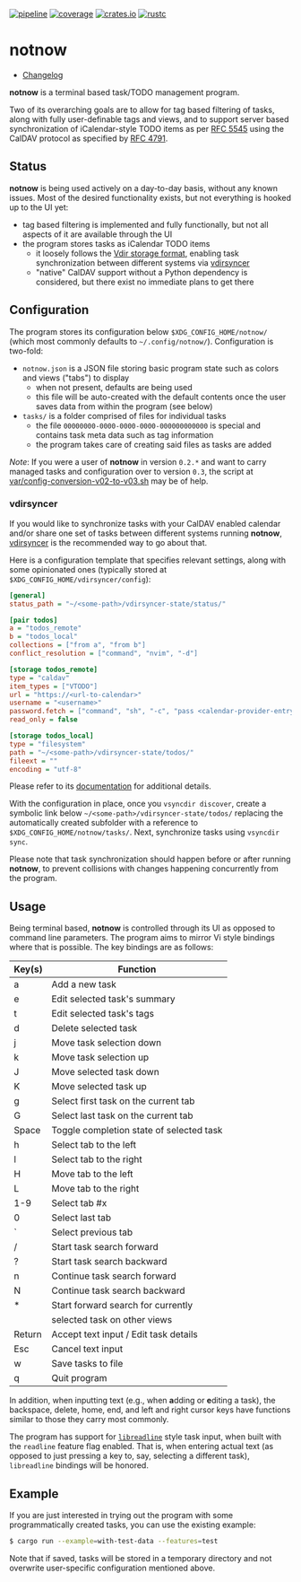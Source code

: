 [![pipeline](https://github.com/d-e-s-o/notnow/actions/workflows/test.yml/badge.svg?branch=main)](https://github.com/d-e-s-o/notnow/actions/workflows/test.yml)
[![coverage](https://codecov.io/gh/d-e-s-o/notnow/branch/main/graph/badge.svg)](https://codecov.io/gh/d-e-s-o/notnow)
[![crates.io](https://img.shields.io/crates/v/notnow.svg)](https://crates.io/crates/notnow)
[![rustc](https://img.shields.io/badge/rustc-1.65+-blue.svg)](https://blog.rust-lang.org/2022/11/03/Rust-1.65.0.html)

notnow
======

- [Changelog](CHANGELOG.md)

**notnow** is a terminal based task/TODO management program.

Two of its overarching goals are to allow for tag based filtering of
tasks, along with fully user-definable tags and views, and to support
server based synchronization of iCalendar-style TODO items as per [RFC
5545][rfc-5545] using the CalDAV protocol as specified by [RFC
4791][rfc-4791].


Status
------

**notnow** is being used actively on a day-to-day basis, without any
known issues. Most of the desired functionality exists, but not
everything is hooked up to the UI yet:

- tag based filtering is implemented and fully functionally, but not all
  aspects of it are available through the UI
- the program stores tasks as iCalendar TODO items
  - it loosely follows the [Vdir storage format][vdir-format], enabling
    task synchronization between different systems via [vdirsyncer][]
  - "native" CalDAV support without a Python dependency is considered,
    but there exist no immediate plans to get there


Configuration
-------------

The program stores its configuration below `$XDG_CONFIG_HOME/notnow/`
(which most commonly defaults to `~/.config/notnow/`). Configuration is
two-fold:
- `notnow.json` is a JSON file storing basic program state such as
  colors and views ("tabs") to display
  - when not present, defaults are being used
  - this file will be auto-created with the default contents once the
    user saves data from within the program (see below)
- `tasks/` is a folder comprised of files for individual tasks
  - the file `00000000-0000-0000-0000-000000000000` is special and
    contains task meta data such as tag information
  - the program takes care of creating said files as tasks are added

*Note*: If you were a user of **notnow** in version `0.2.*` and want to
carry managed tasks and configuration over to version `0.3`, the script
at [var/config-conversion-v02-to-v03.sh](var/config-conversion-v02-to-v03.sh)
may be of help.

### vdirsyncer

If you would like to synchronize tasks with your CalDAV enabled calendar
and/or share one set of tasks between different systems running
**notnow**, [vdirsyncer][] is the recommended way to go about that.

Here is a configuration template that specifies relevant settings, along
with some opinionated ones (typically stored at
`$XDG_CONFIG_HOME/vdirsyncer/config`):

```ini
[general]
status_path = "~/<some-path>/vdirsyncer-state/status/"

[pair todos]
a = "todos_remote"
b = "todos_local"
collections = ["from a", "from b"]
conflict_resolution = ["command", "nvim", "-d"]

[storage todos_remote]
type = "caldav"
item_types = ["VTODO"]
url = "https://<url-to-calendar>"
username = "<username>"
password.fetch = ["command", "sh", "-c", "pass <calendar-provider-entry> | head -n1"]
read_only = false

[storage todos_local]
type = "filesystem"
path = "~/<some-path>/vdirsyncer-state/todos/"
fileext = ""
encoding = "utf-8"
```

Please refer to its [documentation][vdirsyncer-config] for additional
details.

With the configuration in place, once you `vsyncdir discover`, create a
symbolic link below `~/<some-path>/vdirsyncer-state/todos/` replacing
the automatically created subfolder with a reference to
`$XDG_CONFIG_HOME/notnow/tasks/`. Next, synchronize tasks using
`vsyncdir sync`.

Please note that task synchronization should happen before or after
running **notnow**, to prevent collisions with changes happening
concurrently from the program.


Usage
-----

Being terminal based, **notnow** is controlled through its UI as opposed
to command line parameters. The program aims to mirror Vi style bindings
where that is possible. The key bindings are as follows:

| Key(s) | Function                                 |
|--------|------------------------------------------|
| a      | Add a new task                           |
| e      | Edit selected task's summary             |
| t      | Edit selected task's tags                |
| d      | Delete selected task                     |
| j      | Move task selection down                 |
| k      | Move task selection up                   |
| J      | Move selected task down                  |
| K      | Move selected task up                    |
| g      | Select first task on the current tab     |
| G      | Select last task on the current tab      |
| Space  | Toggle completion state of selected task |
| h      | Select tab to the left                   |
| l      | Select tab to the right                  |
| H      | Move tab to the left                     |
| L      | Move tab to the right                    |
| 1-9    | Select tab #x                            |
| 0      | Select last tab                          |
| `      | Select previous tab                      |
| /      | Start task search forward                |
| ?      | Start task search backward               |
| n      | Continue task search forward             |
| N      | Continue task search backward            |
| *      | Start forward search for currently       |
|        | selected task on other views             |
| Return | Accept text input / Edit task details    |
| Esc    | Cancel text input                        |
| w      | Save tasks to file                       |
| q      | Quit program                             |

In addition, when inputting text (e.g., when **a**dding or **e**diting a
task), the backspace, delete, home, end, and left and right cursor keys
have functions similar to those they carry most commonly.

The program has support for [`libreadline`][libreadline] style task
input, when built with the `readline` feature flag enabled. That is,
when entering actual text (as opposed to just pressing a key to, say,
selecting a different task), `libreadline` bindings will be honored.


Example
-------

If you are just interested in trying out the program with some
programmatically created tasks, you can use the existing example:
```sh
$ cargo run --example=with-test-data --features=test
```

Note that if saved, tasks will be stored in a temporary directory and
not overwrite user-specific configuration mentioned above.


[rfc-4791]: https://tools.ietf.org/html/rfc4791
[rfc-5545]: https://www.rfc-editor.org/rfc/rfc5545
[vdir-format]: http://vdirsyncer.pimutils.org/en/stable/vdir.html
[vdirsyncer]: https://github.com/pimutils/vdirsyncer
[vdirsyncer-config]: http://vdirsyncer.pimutils.org/en/stable/index.html
[libreadline]: https://tiswww.case.edu/php/chet/readline/readline.html
